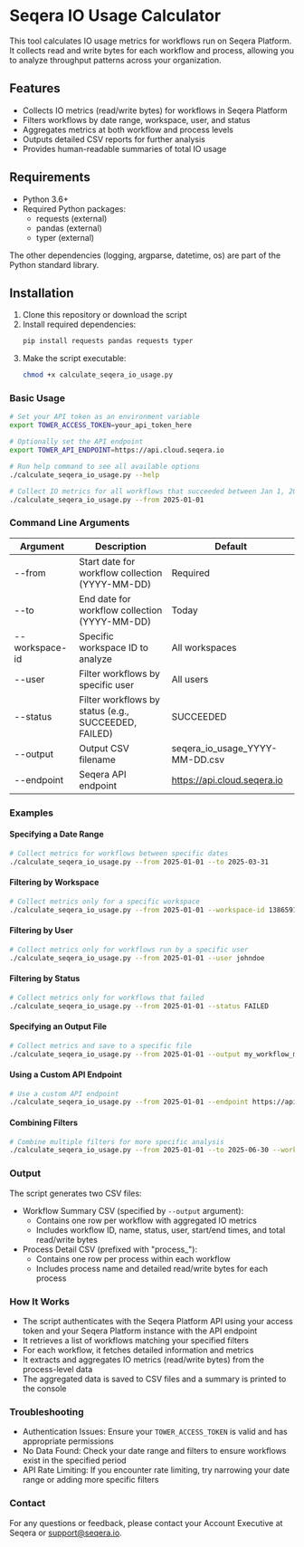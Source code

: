# Seqera IO Usage Calculator
This tool calculates IO usage metrics for workflows run on Seqera Platform. It collects read and write bytes for each workflow and process, allowing you to analyze throughput patterns across your organization.


## Features
- Collects IO metrics (read/write bytes) for workflows in Seqera Platform
- Filters workflows by date range, workspace, user, and status
- Aggregates metrics at both workflow and process levels
- Outputs detailed CSV reports for further analysis
- Provides human-readable summaries of total IO usage


## Requirements
- Python 3.6+
- Required Python packages:
  - requests (external)
  - pandas (external)
  - typer (external)

The other dependencies (logging, argparse, datetime, os) are part of the Python standard library.

## Installation
1. Clone this repository or download the script
2. Install required dependencies:
   ```bash
   pip install requests pandas requests typer
   ```
3. Make the script executable:
   ```bash
   chmod +x calculate_seqera_io_usage.py
   ```


### Basic Usage

```bash
# Set your API token as an environment variable
export TOWER_ACCESS_TOKEN=your_api_token_here

# Optionally set the API endpoint
export TOWER_API_ENDPOINT=https://api.cloud.seqera.io

# Run help command to see all available options
./calculate_seqera_io_usage.py --help

# Collect IO metrics for all workflows that succeeded between Jan 1, 2025 and today
./calculate_seqera_io_usage.py --from 2025-01-01
```

### Command Line Arguments
| Argument | Description | Default |
|----------|-------------|---------|
| --from | Start date for workflow collection (YYYY-MM-DD) | Required |
| --to | End date for workflow collection (YYYY-MM-DD) | Today |
| --workspace-id | Specific workspace ID to analyze | All workspaces |
| --user | Filter workflows by specific user | All users |
| --status | Filter workflows by status (e.g., SUCCEEDED, FAILED) | SUCCEEDED |
| --output | Output CSV filename | seqera_io_usage_YYYY-MM-DD.csv |
| --endpoint | Seqera API endpoint | https://api.cloud.seqera.io |

### Examples
#### Specifying a Date Range
```bash
# Collect metrics for workflows between specific dates
./calculate_seqera_io_usage.py --from 2025-01-01 --to 2025-03-31
```

#### Filtering by Workspace
```bash
# Collect metrics only for a specific workspace
./calculate_seqera_io_usage.py --from 2025-01-01 --workspace-id 138659136604200
```

#### Filtering by User
```bash
# Collect metrics only for workflows run by a specific user
./calculate_seqera_io_usage.py --from 2025-01-01 --user johndoe
```

#### Filtering by Status
```bash
# Collect metrics only for workflows that failed
./calculate_seqera_io_usage.py --from 2025-01-01 --status FAILED
```

#### Specifying an Output File
```bash
# Collect metrics and save to a specific file
./calculate_seqera_io_usage.py --from 2025-01-01 --output my_workflow_metrics.csv
```

#### Using a Custom API Endpoint
```bash
# Use a custom API endpoint
./calculate_seqera_io_usage.py --from 2025-01-01 --endpoint https://api.myseqera.com
```

#### Combining Filters
```bash
# Combine multiple filters for more specific analysis
./calculate_seqera_io_usage.py --from 2025-01-01 --to 2025-06-30 --workspace-id 138659136604200 --user johndoe --status SUCCEEDED --output johndoe_h1_2025.csv
```

### Output
The script generates two CSV files:
- Workflow Summary CSV (specified by `--output` argument):
  - Contains one row per workflow with aggregated IO metrics
  - Includes workflow ID, name, status, user, start/end times, and total read/write bytes
- Process Detail CSV (prefixed with "process_"):
  - Contains one row per process within each workflow
  - Includes process name and detailed read/write bytes for each process

### How It Works
- The script authenticates with the Seqera Platform API using your access token and your Seqera Platform instance with the API endpoint
- It retrieves a list of workflows matching your specified filters
- For each workflow, it fetches detailed information and metrics
- It extracts and aggregates IO metrics (read/write bytes) from the process-level data
- The aggregated data is saved to CSV files and a summary is printed to the console

### Troubleshooting
- Authentication Issues: Ensure your `TOWER_ACCESS_TOKEN` is valid and has appropriate permissions
- No Data Found: Check your date range and filters to ensure workflows exist in the specified period
- API Rate Limiting: If you encounter rate limiting, try narrowing your date range or adding more specific filters

### Contact
For any questions or feedback, please contact your Account Executive at Seqera or support@seqera.io.

